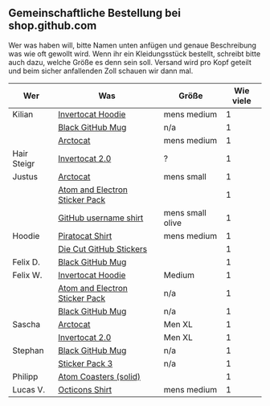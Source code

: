 ## Gemeinschaftliche Bestellung bei shop.github.com

Wer was haben will, bitte Namen unten anfügen und genaue Beschreibung was wie oft gewollt wird. Wenn ihr ein Kleidungsstück bestellt, schreibt bitte auch dazu, welche Größe es denn sein soll. Versand wird pro Kopf geteilt und beim sicher anfallenden Zoll schauen wir dann mal.

| Wer | Was | Größe | Wie viele |
|-----|-----|-------|-----------|
| Kilian | [Invertocat Hoodie](https://github.myshopify.com/products/invertocat-hoodie) | mens medium | 1 |
| | [Black GitHub Mug](https://github.myshopify.com/products/github-mug) | n/a | 1 |
| | [Arctocat](https://github.myshopify.com/products/arctocat) | mens medium | 1 |
| Hair Steigr | [Invertocat 2.0](https://github.myshopify.com/products/invertocat-2-0) | ? | 1 |
| Justus | [Arctocat](https://github.myshopify.com/products/arctocat) | mens small | 1 |
| | [Atom and Electron Sticker Pack](https://github.myshopify.com/products/atom-and-electron-sticker-pack) |  |  1 |
| | [GitHub username shirt](https://github.myshopify.com/products/github-username-shirt) | mens small olive | 1 |
| Hoodie | [Piratocat Shirt](https://github.myshopify.com/products/piratocat-shirt) | mens medium | 1 |
| | [Die Cut GitHub Stickers](https://github.myshopify.com/products/die-cut-github-stickers) | | 1 |
| Felix D. | [Black GitHub Mug](https://github.myshopify.com/products/github-mug) | | 1 |
| Felix W. | [Invertocat Hoodie](https://github.myshopify.com/products/invertocat-hoodie) | Medium | 1 |
| | [Atom and Electron Sticker Pack](https://github.myshopify.com/products/atom-and-electron-sticker-pack) | n/a |  1 |
| | [Black GitHub Mug](https://github.myshopify.com/products/github-mug) | n/a | 1 |
| Sascha | [Arctocat](https://github.myshopify.com/products/arctocat) | Men XL | 1 |
| | [Invertocat 2.0](https://github.myshopify.com/products/invertocat-2-0) | Men XL| 1 |
| Stephan | [Black GitHub Mug](https://github.myshopify.com/products/github-mug) | n/a | 1 |
| | [Sticker Pack 3](https://github.myshopify.com/products/octodex-sticker-packs) | n/a| 1 |
| Philipp | [Atom Coasters (solid)](https://github.myshopify.com/products/atom-coasters) | | 1 |
| Lucas V. | [Octicons Shirt](http://github.myshopify.com/products/octicons-shirt) | mens medium| 1 |
